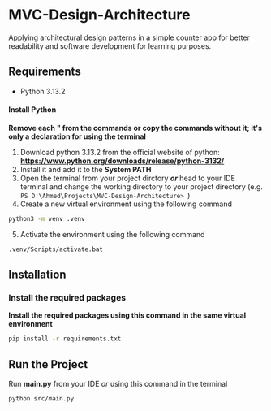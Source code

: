 # MVC-Design-Architecture
Applying architectural design patterns in a simple counter app for better readability and software development for learning purposes.

## Requirements
- Python 3.13.2

#### Install Python
**Remove each " from the commands or copy the commands without it; it's only a declaration for using the terminal**
1) Download python 3.13.2 from the official website of python: **https://www.python.org/downloads/release/python-3132/**
2) Install it and add it to the **System PATH**
3) Open the terminal from your project dirctory ***or*** head to your IDE terminal and change the working directory to your project directory 
(e.g. ```PS D:\Ahmed\Projects\MVC-Design-Architecture> ```)
4) Create a new virtual environment using the following command 
```bash
python3 -m venv .venv
```
5) Activate the environment using the following command
```bash 
.venv/Scripts/activate.bat
```

## Installation

### Install the required packages
**Install the required packages using this command in the same virtual environment**  
```bash
pip install -r requirements.txt
```

## Run the Project
Run **main.py** from your IDE *or* using this command in the terminal 
```bash
python src/main.py
```